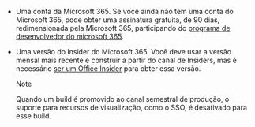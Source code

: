 * Uma conta da Microsoft 365. Se você ainda não tem uma conta do Microsoft 365, pode obter uma assinatura gratuita, de 90 dias, redimensionada pela Microsoft 365, participando do [programa de desenvolvedor do microsoft 365](https://developer.microsoft.com/office/dev-program). 

* Uma versão do Insider do Microsoft 365. Você deve usar a versão mensal mais recente e construir a partir do canal de Insiders, mas é necessário [ser um Office Insider](https://insider.office.com) para obter essa versão.

    > [!NOTE]
    > Quando um build é promovido ao canal semestral de produção, o suporte para recursos de visualização, como o SSO, é desativado para esse build.
